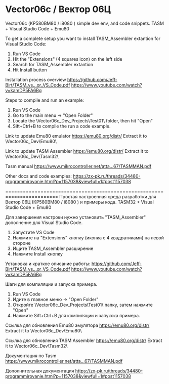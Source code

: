 # Vector06c / Вектор 06Ц
Vector06c (КР580ВМ80 / i8080 ) simple dev env, and code snippets. TASM + Visual Studio Code + Emu80

To get a complete setup you want to install TASM_Assembler extantion for Visual Studio Code:
1. Run VS Code
2. Hit the "Extensions" (4 squares icon) on the left side
3. Search for TASM_Assembler extantion
4. Hit Install button

Installation process overview
https://github.com/Jeff-Birt/TASM_vs...or_VS_Code.pdf
https://www.youtube.com/watch?v=kamDP5FA6Bg

Steps to compile and run an example:
1. Run VS Code
2. Go to the main menu -> "Open Folder"
3. Locate the \Vector06c_Dev\_Projects\Test01\ folder, then hit "Open"
4. Sift+Ctrl+B to compile the run a code example.

Link to update Emu80 emulator
https://emu80.org/distr/
Extract it to \Vector06c_Dev\Emu80\

Link to update TASM Assembler
https://emu80.org/distr/
Extract it to \Vector06c_Dev\Tasm32\

Tasm manual
https://www.mikrocontroller.net/atta...67/TASMMAN.pdf

Other docs and code examples:
https://zx-pk.ru/threads/34480-programmirovanie.html?p=1157038&viewfull=1#post1157038

========================================================================
Простая настроенная среда разработки для Вектор 06Ц (КР580ВМ80 / i8080 ) и примеры кода. TASM32 + Visual Studio Code + Emu80

Для завершения настроки нужно установить "TASM_Assembler" дополнение для Visual Studio Code.
1. Запустите VS Code
2. Нажмите на "Extensions" кнопку (иконка с 4 квадратиками) на левой стороне
3. Ищите TASM_Assembler расширение
4. Нажмите Install кнопку

Установка и краткое описание работы:
https://github.com/Jeff-Birt/TASM_vs...or_VS_Code.pdf
https://www.youtube.com/watch?v=kamDP5FA6Bg

Шаги для компиляции и запуска примера.
1. Run VS Code
2. Идите в главное меню -> "Open Folder"
3. Откройте \Vector06c_Dev\_Projects\Test01\ папку, затем нажмите "Open"
4. Нажмите Sift+Ctrl+B для компиляции и запукска примера.

Ссылка для обновления Emu80 эмулятора
https://emu80.org/distr/
Extract it to \Vector06c_Dev\Emu80\

Ссылка для обновления TASM Assembler
https://emu80.org/distr/
Extract it to \Vector06c_Dev\Tasm32\

Документация по Tasm
https://www.mikrocontroller.net/atta...67/TASMMAN.pdf

Дополнительная документация
https://zx-pk.ru/threads/34480-programmirovanie.html?p=1157038&viewfull=1#post1157038

